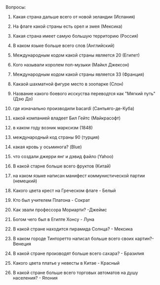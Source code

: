 Вопросы:

1) Какая страна дальше всего от новой зеландии (Испания)

2) На флаге какой страны есть орел и змея (Мексика)

3) Какая страна имеет самую большую территорию (Россия)

4) В каком языке больше всего слов (Английский)

5) Международным кодом какой страны является 20 (Египет)

6) Кого называли королем поп-музыки (Майкл Джексон)

7) Международным кодом какой страны является 33 (Франция)

8) Какаой шахматной фигуре место в зоопарке (Слон)

9) Название какого боевого исскуства переводтся как "Мягкий путь" (Дзю До)

10) где изначально производили bacardi (Сантьяго-де-Куба)

11) какой компанией владеет Бил Гейтс (Майкрасофт)

12) в каком году возник марксизм (1848)

13) международный код страны 90 (турция)

14) какая кровь у осьминога? (Blue)

15) что создали джерри янг и дэвид файло (Yahoo)

16) В какой старне больше всего фруктов (Китай)

17) на каком языке написан манифест коммунистической партии (немецкий)

18) Какого цвета крест на Греческом флаге - Белый

19) Кто был учителем Платона - Сократ

20) Как звали профессора Мориарти? -Джеймс

21) Богом чего был в Египте Хонсу - Луна

22) В какой стране находится пирамида Солнца? - Мексика

23) В каком городе Тинторетто написал больше всего своих картин?-Венеция

24) В какой стране производят больше всего сахара? - Бразилия

25) Какого цвета платье у невесты в Китае - Красный

26) В какой стране больше всего торговых автоматов на душу населения? - Япония

